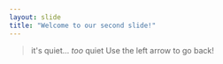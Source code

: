 ```yaml
---
layout: slide
title: "Welcome to our second slide!"
---
```

> it's quiet...
> *too* quiet
Use the left arrow to go back!
